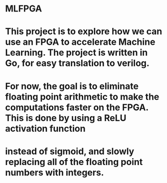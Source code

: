 # MLFPGA
# This project is to explore how we can use an FPGA to accelerate Machine Learning. The project is written in Go, for easy translation to verilog. 
# For now, the goal is to eliminate floating point arithmetic to make the computations faster on the FPGA. This is done by using a ReLU activation function
# instead of sigmoid, and slowly replacing all of the floating point numbers with integers.
